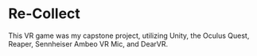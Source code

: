 # Re-Collect
This VR game was my capstone project, utilizing Unity, the Oculus Quest, Reaper, Sennheiser Ambeo VR Mic, and DearVR. 
